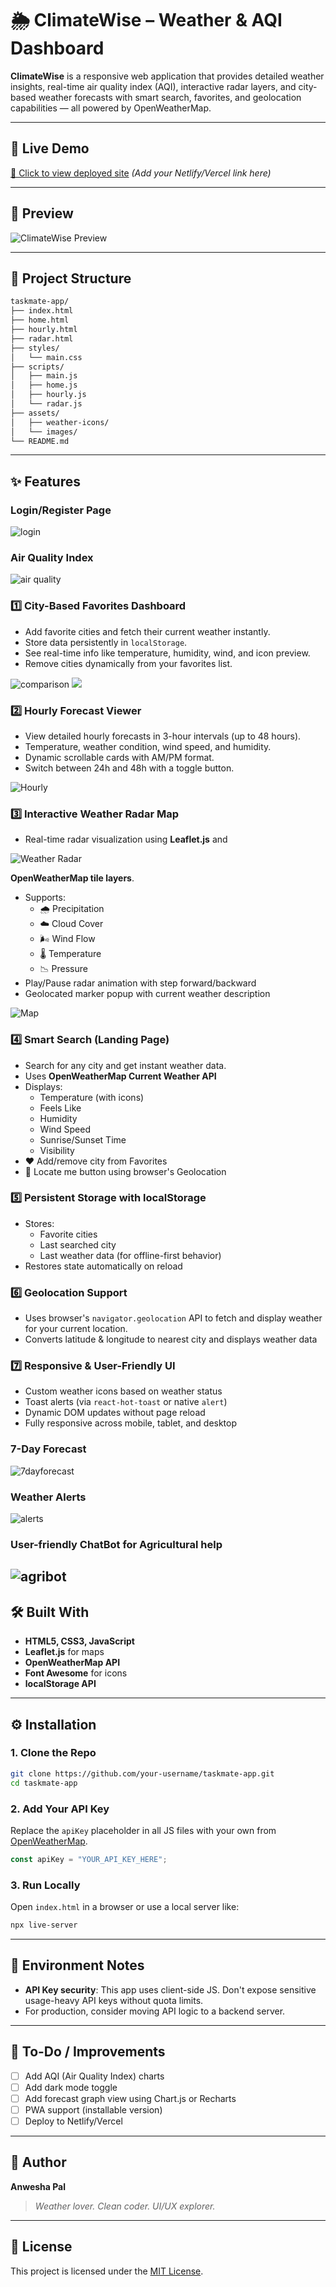 
# 🌦️ ClimateWise – Weather & AQI Dashboard

**ClimateWise** is a responsive web application that provides detailed weather insights, real-time air quality index (AQI), interactive radar layers, and city-based weather forecasts with smart search, favorites, and geolocation capabilities — all powered by OpenWeatherMap.

---

## 🚀 Live Demo

[🔗 Click to view deployed site](https://weather-website-anwesha.netlify.app/) *(Add your Netlify/Vercel link here)*

---

## 📸 Preview

![ClimateWise Preview](https://github.com/anwesha24-code/WeatherWebsite/blob/a6f011384a725cea107f8e7f1394be084ddd0bda/Screenshots/Screenshot%202025-07-07%20195045.png)

---

## 📂 Project Structure

```bash
taskmate-app/
├── index.html
├── home.html
├── hourly.html
├── radar.html
├── styles/
│   └── main.css
├── scripts/
│   ├── main.js
│   ├── home.js
│   ├── hourly.js
│   └── radar.js
├── assets/
│   ├── weather-icons/
│   └── images/
└── README.md
```

---

## ✨ Features

### Login/Register Page
![login](https://github.com/anwesha24-code/WeatherWebsite/blob/a6f011384a725cea107f8e7f1394be084ddd0bda/Screenshots/Screenshot%202025-07-07%20195435.png)

### Air Quality Index
![air quality](https://github.com/anwesha24-code/WeatherWebsite/blob/a6f011384a725cea107f8e7f1394be084ddd0bda/Screenshots/Screenshot%202025-07-07%20195319.png)

### 1️⃣ City-Based Favorites Dashboard

- Add favorite cities and fetch their current weather instantly.
- Store data persistently in `localStorage`.
- See real-time info like temperature, humidity, wind, and icon preview.
- Remove cities dynamically from your favorites list.

![comparison](https://github.com/anwesha24-code/WeatherWebsite/blob/a6f011384a725cea107f8e7f1394be084ddd0bda/Screenshots/Screenshot%202025-07-07%20195353.png)
![](https://github.com/anwesha24-code/WeatherWebsite/blob/a6f011384a725cea107f8e7f1394be084ddd0bda/Screenshots/Screenshot%202025-07-07%20195404.png)

### 2️⃣ Hourly Forecast Viewer

- View detailed hourly forecasts in 3-hour intervals (up to 48 hours).
- Temperature, weather condition, wind speed, and humidity.
- Dynamic scrollable cards with AM/PM format.
- Switch between 24h and 48h with a toggle button.

![Hourly](https://github.com/anwesha24-code/WeatherWebsite/blob/a6f011384a725cea107f8e7f1394be084ddd0bda/Screenshots/Screenshot%202025-07-07%20195205.png)

### 3️⃣ Interactive Weather Radar Map

- Real-time radar visualization using **Leaflet.js** and 

![Weather Radar](https://github.com/anwesha24-code/WeatherWebsite/blob/a6f011384a725cea107f8e7f1394be084ddd0bda/Screenshots/Screenshot%202025-07-07%20195239.png)

**OpenWeatherMap tile layers**.
- Supports:
  - 🌧️ Precipitation
  - ☁️ Cloud Cover
  - 🌬️ Wind Flow
  - 🌡️ Temperature
  - 📉 Pressure
- Play/Pause radar animation with step forward/backward
- Geolocated marker popup with current weather description

![Map](https://github.com/anwesha24-code/WeatherWebsite/blob/a6f011384a725cea107f8e7f1394be084ddd0bda/Screenshots/Screenshot%202025-07-07%20195119.png)

### 4️⃣ Smart Search (Landing Page)

- Search for any city and get instant weather data.
- Uses **OpenWeatherMap Current Weather API**
- Displays:
  - Temperature (with icons)
  - Feels Like
  - Humidity
  - Wind Speed
  - Sunrise/Sunset Time
  - Visibility
- ❤️ Add/remove city from Favorites
- 📍 Locate me button using browser's Geolocation

### 5️⃣ Persistent Storage with localStorage

- Stores:
  - Favorite cities
  - Last searched city
  - Last weather data (for offline-first behavior)
- Restores state automatically on reload

### 6️⃣ Geolocation Support

- Uses browser's `navigator.geolocation` API to fetch and display weather for your current location.
- Converts latitude & longitude to nearest city and displays weather data

### 7️⃣ Responsive & User-Friendly UI

- Custom weather icons based on weather status
- Toast alerts (via `react-hot-toast` or native `alert`)
- Dynamic DOM updates without page reload
- Fully responsive across mobile, tablet, and desktop

### 7-Day Forecast

![7dayforecast](https://github.com/anwesha24-code/WeatherWebsite/blob/a6f011384a725cea107f8e7f1394be084ddd0bda/Screenshots/Screenshot%202025-07-07%20195139.png)

### Weather Alerts
![alerts](https://github.com/anwesha24-code/WeatherWebsite/blob/a6f011384a725cea107f8e7f1394be084ddd0bda/Screenshots/Screenshot%202025-07-07%20195256.png)

### User-friendly ChatBot for Agricultural help
![agribot]()
---

## 🛠️ Built With

- **HTML5, CSS3, JavaScript**
- **Leaflet.js** for maps
- **OpenWeatherMap API**
- **Font Awesome** for icons
- **localStorage API**

---

## ⚙️ Installation

### 1. Clone the Repo

```bash
git clone https://github.com/your-username/taskmate-app.git
cd taskmate-app
```

### 2. Add Your API Key

Replace the `apiKey` placeholder in all JS files with your own from [OpenWeatherMap](https://openweathermap.org/api).

```js
const apiKey = "YOUR_API_KEY_HERE";
```

### 3. Run Locally

Open `index.html` in a browser or use a local server like:

```bash
npx live-server
```

---

## 🔐 Environment Notes

- **API Key security**: This app uses client-side JS. Don't expose sensitive usage-heavy API keys without quota limits.
- For production, consider moving API logic to a backend server.

---

## 📌 To-Do / Improvements

- [ ] Add AQI (Air Quality Index) charts
- [ ] Add dark mode toggle
- [ ] Add forecast graph view using Chart.js or Recharts
- [ ] PWA support (installable version)
- [ ] Deploy to Netlify/Vercel

---

## 🧠 Author

**Anwesha Pal**

> *Weather lover. Clean coder. UI/UX explorer.*

---

## 📜 License

This project is licensed under the [MIT License](LICENSE).
